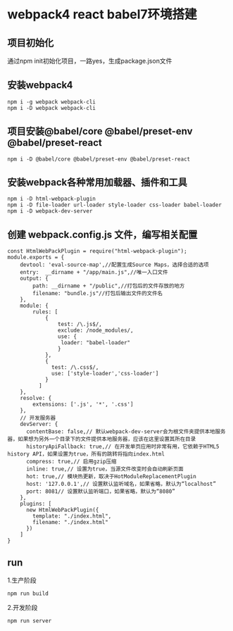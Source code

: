 # webpack4 react babel7环境搭建

## 项目初始化
通过npm init初始化项目，一路yes，生成package.json文件

## 安装webpack4
```
npm i -g webpack webpack-cli
npm i -D webpack webpack-cli
```

## 项目安装@babel/core @babel/preset-env @babel/preset-react
```
npm i -D @babel/core @babel/preset-env @babel/preset-react
```


## 安装webpack各种常用加载器、插件和工具
```
npm i -D html-webpack-plugin
npm i -D file-loader url-loader style-loader css-loader babel-loader
npm i -D webpack-dev-server
```

## 创建 webpack.config.js 文件，编写相关配置
```
const HtmlWebPackPlugin = require("html-webpack-plugin");
module.exports = {
    devtool: 'eval-source-map',//配置生成Source Maps，选择合适的选项
    entry:  __dirname + "/app/main.js",//唯一入口文件
    output: {
        path: __dirname + "/public",//打包后的文件存放的地方
        filename: "bundle.js"//打包后输出文件的文件名
    },
    module: {
        rules: [
            {
                test: /\.js$/,
                exclude: /node_modules/,
                use: {
                 loader: "babel-loader"
                }
            },
            {
              test: /\.css$/,
              use: ['style-loader','css-loader']
            }
          ]
    },
    resolve: {
        extensions: ['.js', '*', '.css']  
    },
    // 开发服务器
    devServer: {
      contentBase: false,// 默认webpack-dev-server会为根文件夹提供本地服务器，如果想为另外一个目录下的文件提供本地服务器，应该在这里设置其所在目录
      historyApiFallback: true,// 在开发单页应用时非常有用，它依赖于HTML5 history API，如果设置为true，所有的跳转将指向index.html
      compress: true,// 启用gzip压缩
      inline: true,// 设置为true，当源文件改变时会自动刷新页面
      hot: true,// 模块热更新，取决于HotModuleReplacementPlugin
      host: '127.0.0.1',// 设置默认监听域名，如果省略，默认为“localhost”
      port: 8081// 设置默认监听端口，如果省略，默认为“8080”
    },
    plugins: [
      new HtmlWebPackPlugin({
        template: "./index.html",
        filename: "./index.html"
      })
    ]
}
```

## run

1.生产阶段

```
npm run build
```

2.开发阶段

```
npm run server
```